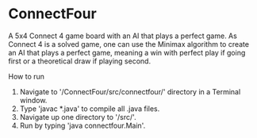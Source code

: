 # ConnectFour
 
A 5x4 Connect 4 game board with an AI that plays a perfect game. As Connect 4 is a solved game, one can use the Minimax algorithm to create an AI that plays a perfect game, meaning a win with perfect play if going first or a theoretical draw if playing second.

How to run

1) Navigate to '/ConnectFour/src/connectfour/' directory in a Terminal window.
2) Type 'javac *.java' to compile all .java files.
3) Navigate up one directory to '/src/'.
4) Run by typing 'java connectfour.Main'.

